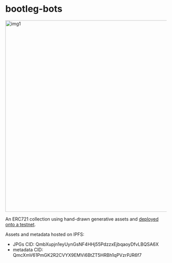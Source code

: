 # bootleg-bots

<p>
    <img width="600" alt="img1" src="https://user-images.githubusercontent.com/56946413/177024906-a3eb67a5-0db3-46d9-af09-86ebadc8d18f.jpg">
</p>

An ERC721 collection using hand-drawn generative assets and [deployed onto a testnet](https://etherscan.io/address/0x00F9C115411385C5353338d457E0224Ce3c1a70B).

Assets and metadata hosted on IPFS:
- JPGs CID: QmbXupjn1eyUynGsNF4HHj55PdzzxEjbqaoyDfvLBQSA6X
- metadata CID: QmcXmV61PmGK2R2CVYX9EMVi6BtZT5HRBh1qPVzrPJR6f7
